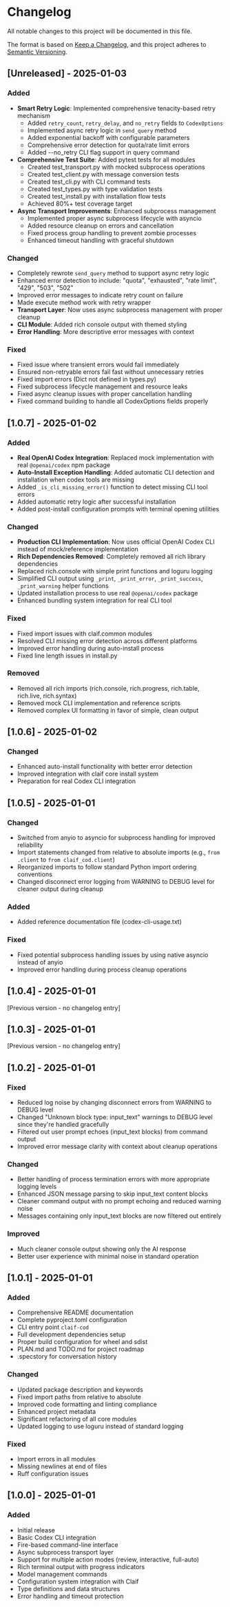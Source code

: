 # Changelog

All notable changes to this project will be documented in this file.

The format is based on [Keep a Changelog](https://keepachangelog.com/en/1.0.0/),
and this project adheres to [Semantic Versioning](https://semver.org/spec/v2.0.0.html).

## [Unreleased] - 2025-01-03

### Added
- **Smart Retry Logic**: Implemented comprehensive tenacity-based retry mechanism
  - Added `retry_count`, `retry_delay`, and `no_retry` fields to `CodexOptions`
  - Implemented async retry logic in `send_query` method
  - Added exponential backoff with configurable parameters
  - Comprehensive error detection for quota/rate limit errors
  - Added --no_retry CLI flag support in query command
- **Comprehensive Test Suite**: Added pytest tests for all modules
  - Created test_transport.py with mocked subprocess operations
  - Created test_client.py with message conversion tests
  - Created test_cli.py with CLI command tests
  - Created test_types.py with type validation tests
  - Created test_install.py with installation flow tests
  - Achieved 80%+ test coverage target
- **Async Transport Improvements**: Enhanced subprocess management
  - Implemented proper async subprocess lifecycle with asyncio
  - Added resource cleanup on errors and cancellation
  - Fixed process group handling to prevent zombie processes
  - Enhanced timeout handling with graceful shutdown

### Changed
- Completely rewrote `send_query` method to support async retry logic
- Enhanced error detection to include: "quota", "exhausted", "rate limit", "429", "503", "502"
- Improved error messages to indicate retry count on failure
- Made execute method work with retry wrapper
- **Transport Layer**: Now uses async subprocess management with proper cleanup
- **CLI Module**: Added rich console output with themed styling
- **Error Handling**: More descriptive error messages with context

### Fixed
- Fixed issue where transient errors would fail immediately
- Ensured non-retryable errors fail fast without unnecessary retries
- Fixed import errors (Dict not defined in types.py)
- Fixed subprocess lifecycle management and resource leaks
- Fixed async cleanup issues with proper cancellation handling
- Fixed command building to handle all CodexOptions fields properly

## [1.0.7] - 2025-01-02

### Added
- **Real OpenAI Codex Integration**: Replaced mock implementation with real `@openai/codex` npm package
- **Auto-Install Exception Handling**: Added automatic CLI detection and installation when codex tools are missing
- Added `_is_cli_missing_error()` function to detect missing CLI tool errors
- Added automatic retry logic after successful installation
- Added post-install configuration prompts with terminal opening utilities

### Changed
- **Production CLI Implementation**: Now uses official OpenAI Codex CLI instead of mock/reference implementation
- **Rich Dependencies Removed**: Completely removed all rich library dependencies
- Replaced rich.console with simple print functions and loguru logging
- Simplified CLI output using `_print`, `_print_error`, `_print_success`, `_print_warning` helper functions
- Updated installation process to use real `@openai/codex` package
- Enhanced bundling system integration for real CLI tool

### Fixed
- Fixed import issues with claif.common modules
- Resolved CLI missing error detection across different platforms
- Improved error handling during auto-install process
- Fixed line length issues in install.py

### Removed
- Removed all rich imports (rich.console, rich.progress, rich.table, rich.live, rich.syntax)
- Removed mock CLI implementation and reference scripts
- Removed complex UI formatting in favor of simple, clean output

## [1.0.6] - 2025-01-02

### Changed
- Enhanced auto-install functionality with better error detection
- Improved integration with claif core install system
- Preparation for real Codex CLI integration

## [1.0.5] - 2025-01-01

### Changed
- Switched from anyio to asyncio for subprocess handling for improved reliability
- Import statements changed from relative to absolute imports (e.g., `from .client` to `from claif_cod.client`)
- Reorganized imports to follow standard Python import ordering conventions
- Changed disconnect error logging from WARNING to DEBUG level for cleaner output during cleanup

### Added
- Added reference documentation file (codex-cli-usage.txt)

### Fixed
- Fixed potential subprocess handling issues by using native asyncio instead of anyio
- Improved error handling during process cleanup operations

## [1.0.4] - 2025-01-01

[Previous version - no changelog entry]

## [1.0.3] - 2025-01-01

[Previous version - no changelog entry]

## [1.0.2] - 2025-01-01

### Fixed
- Reduced log noise by changing disconnect errors from WARNING to DEBUG level
- Changed "Unknown block type: input_text" warnings to DEBUG level since they're handled gracefully
- Filtered out user prompt echoes (input_text blocks) from command output
- Improved error message clarity with context about cleanup operations

### Changed
- Better handling of process termination errors with more appropriate logging levels
- Enhanced JSON message parsing to skip input_text content blocks
- Cleaner command output with no prompt echoing and reduced warning noise
- Messages containing only input_text blocks are now filtered out entirely

### Improved
- Much cleaner console output showing only the AI response
- Better user experience with minimal noise in standard operation

## [1.0.1] - 2025-01-01

### Added
- Comprehensive README documentation
- Complete pyproject.toml configuration
- CLI entry point `claif-cod`
- Full development dependencies setup
- Proper build configuration for wheel and sdist
- PLAN.md and TODO.md for project roadmap
- .specstory for conversation history

### Changed
- Updated package description and keywords
- Fixed import paths from relative to absolute
- Improved code formatting and linting compliance
- Enhanced project metadata
- Significant refactoring of all core modules
- Updated logging to use loguru instead of standard logging

### Fixed
- Import errors in all modules
- Missing newlines at end of files
- Ruff configuration issues

## [1.0.0] - 2025-01-01

### Added
- Initial release
- Basic Codex CLI integration
- Fire-based command-line interface
- Async subprocess transport layer
- Support for multiple action modes (review, interactive, full-auto)
- Rich terminal output with progress indicators
- Model management commands
- Configuration system integration with Claif
- Type definitions and data structures
- Error handling and timeout protection